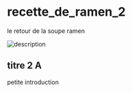 # recette_de_ramen_2
le retour de la soupe ramen

![description](media/telechargement.jfif)

## titre 2 A

petite introduction

```html

